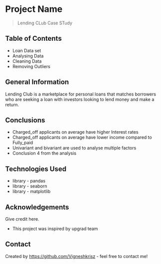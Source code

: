 # Project Name
> Lending CLub Case STudy 


## Table of Contents
* Loan Data set 
* Analysing Data
* Cleaning Data
* Removing Outliers



## General Information
Lending Club is a marketplace for personal loans that matches borrowers who are seeking a loan with investors 
looking to lend money and make a return. 





## Conclusions
- Charged_off applicants on average have higher Interest rates
- Charged_off applicants on average have lower income compared to Fully_paid
- Univariant and bivariant are used to analyse multiple factors
- Conclusion 4 from the analysis




## Technologies Used
- library - pandas
- library - seaborn
- library - matplotlib



## Acknowledgements
Give credit here.
- This project was inspired by upgrad team



## Contact
Created by https://github.com/Vigneshkrisz - feel free to contact me!


<!-- Optional -->
<!-- ## License -->
<!-- This project is open source and available under the [... License](). -->

